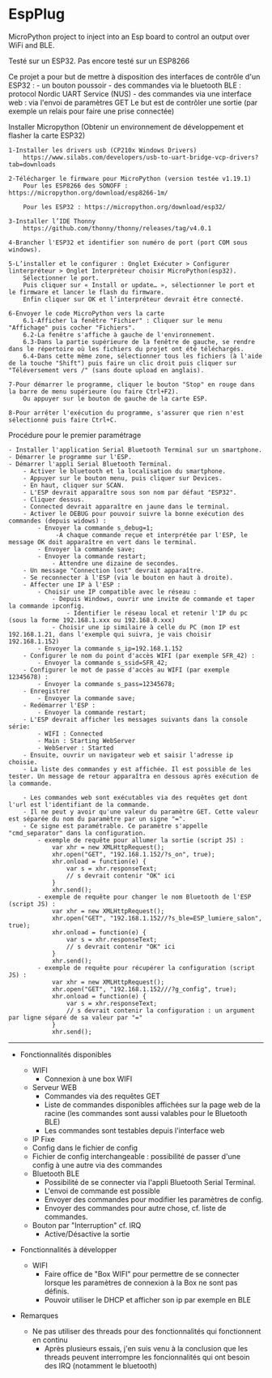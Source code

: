 # EspPlug
MicroPython project to inject into an Esp board to control an output over WiFi and BLE.

Testé sur un ESP32. Pas encore testé sur un ESP8266

Ce projet a pour but de mettre à disposition des interfaces de contrôle d'un ESP32 : 
	- un bouton poussoir
	- des commandes via le bluetooth BLE : protocol Nordic UART Service (NUS)
	- des commandes via une interface web : via l'envoi de paramètres GET
	Le but est de contrôler une sortie (par exemple un relais pour faire une prise connectée)

Installer Micropython (Obtenir un environnement de développement et flasher la carte ESP32)
	
	1-Installer les drivers usb (CP210x Windows Drivers)
		https://www.silabs.com/developers/usb-to-uart-bridge-vcp-drivers?tab=downloads

	2-Télécharger le firmware pour MicroPython (version testée v1.19.1)
		Pour les ESP8266 des SONOFF : https://micropython.org/download/esp8266-1m/
		
		Pour les ESP32 : https://micropython.org/download/esp32/
		
	3-Installer l’IDE Thonny 
		https://github.com/thonny/thonny/releases/tag/v4.0.1
	
	4-Brancher l'ESP32 et identifier son numéro de port (port COM sous windows).
	
	5-L’installer et le configurer : Onglet Exécuter > Configurer linterpréteur > Onglet Interpréteur choisir MicroPython(esp32).
		Sélectionner le port.
		Puis cliquer sur « Install or update… », sélectionner le port et le firmware et lancer le flash du firmware.
		Enfin cliquer sur OK et l’interpréteur devrait être connecté.

	6-Envoyer le code MicroPython vers la carte
		6.1-Afficher la fenêtre "Fichier" : Cliquer sur le menu "Affichage" puis cocher "Fichiers".
		6.2-La fenêtre s'affiche à gauche de l'environnement.
		6.3-Dans la partie supérieure de la fenêtre de gauche, se rendre dans le répertoire où les fichiers du projet ont été téléchargés.
		6.4-Dans cette même zone, sélectionner tous les fichiers (à l'aide de la touche "Shift") puis faire un clic droit puis cliquer sur "Téléversement vers /" (sans doute upload en anglais).
	
	7-Pour démarrer le programme, cliquer le bouton "Stop" en rouge dans la barre de menu supérieure (ou faire Ctrl+F2).
		Ou appuyer sur le bouton de gauche de la carte ESP.
	
	8-Pour arrêter l'exécution du programme, s'assurer que rien n'est sélectionné puis faire Ctrl+C.

Procédure pour le premier paramétrage

	- Installer l'application Serial Bluetooth Terminal sur un smartphone.
	- Démarrer le programme sur l'ESP.
	- Démarrer l'appli Serial Bluetooth Terminal.
		- Activer le bluetooth et la localisation du smartphone.
		- Appuyer sur le bouton menu, puis cliquer sur Devices.
		- En haut, cliquer sur SCAN.
		- L'ESP devrait apparaître sous son nom par défaut "ESP32".
		- Cliquer dessus.
		- Connected devrait apparaître en jaune dans le terminal.
		- Activer le DEBUG pour pouvoir suivre la bonne exécution des commandes (depuis widows) :
			- Envoyer la commande s_debug=1;
				 -A chaque commande reçue et interprétée par l'ESP, le message OK doit apparaître en vert dans le terminal.
			- Envoyer la commande save;
			- Envoyer la commande restart;
				- Attendre une dizaine de secondes.
		- Un message "Connection lost" devrait apparaître.
		- Se reconnecter à l'ESP (via le bouton en haut à droite).
		- Affecter une IP à l'ESP :
			- Choisir une IP compatible avec le réseau :
				- Depuis Windows, ouvrir une invite de commande et taper la commande ipconfig.
					- Identifier le réseau local et retenir l'IP du pc (sous la forme 192.168.1.xxx ou 192.168.0.xxx)
				- Choisir une ip similaire à celle du PC (mon IP est 192.168.1.21, dans l'exemple qui suivra, je vais choisir 192.168.1.152)
			- Envoyer la commande s_ip=192.168.1.152
		- Configurer le nom du point d'accès WIFI (par exemple SFR_42) :
			- Envoyer la commande s_ssid=SFR_42;
		- Configurer le mot de passe d'accès au WIFI (par exemple 12345678) :
			- Envoyer la commande s_pass=12345678;
		- Enregistrer
			- Envoyer la commande save;
		- Redémarrer l'ESP :
			- Envoyer la commande restart;
		- L'ESP devrait afficher les messages suivants dans la console série:
			- WIFI : Connected
			- Main : Starting WebServer
			- WebServer : Started
		- Ensuite, ouvrir un navigateur web et saisir l'adresse ip choisie.
		- La liste des commandes y est affichée. Il est possible de les tester. Un message de retour apparaîtra en dessous après exécution de la commande.
		
		- Les commandes web sont exécutables via des requêtes get dont l'url est l'identifiant de la commande. 
		- Il ne peut y avoir qu'une valeur du paramètre GET. Cette valeur est séparée du nom du paramètre par un signe "=".
		- Ce signe est paramétrable. Ce paramètre s'appelle "cmd_separator" dans la configuration.
			- exemple de requête pour allumer la sortie (script JS) : 
				var xhr = new XMLHttpRequest();
                xhr.open("GET", "192.168.1.152/?s_on", true);
                xhr.onload = function(e) {
                    var s = xhr.responseText;
					// s devrait contenir "OK" ici
                }
                xhr.send();
			- exemple de requête pour changer le nom Bluetooth de l'ESP (script JS) : 
				var xhr = new XMLHttpRequest();
                xhr.open("GET", "192.168.1.152//?s_ble=ESP_lumiere_salon", true);
                xhr.onload = function(e) {
                    var s = xhr.responseText;
					// s devrait contenir "OK" ici
                }
                xhr.send();
			- exemple de requête pour récupérer la configuration (script JS) : 
				var xhr = new XMLHttpRequest();
                xhr.open("GET", "192.168.1.152///?g_config", true);
                xhr.onload = function(e) {
                    var s = xhr.responseText;
					// s devrait contenir la configuration : un argument par ligne séparé de sa valeur par "="
                }
                xhr.send();
-----------		
- Fonctionnalités disponibles
	- WIFI
		- Connexion à une box WIFI
	- Serveur WEB
		- Commandes via des requêtes GET
		- Liste de commandes disponibles affichées sur la page web de la racine (les commandes sont aussi valables pour le Bluetooth BLE)
		- Les commandes sont testables depuis l'interface web
	- IP Fixe
	- Config dans le fichier de config
	- Fichier de config interchangeable : possibilité de passer d'une config à une autre via des commandes
	- Bluetooth BLE
		- Possibilité de se connecter via l'appli Bluetooth Serial Terminal.
		- L'envoi de commande est possible
		- Envoyer des commandes pour modifier les paramètres de config.
		- Envoyer des commandes pour autre chose, cf. liste de commandes.
	- Bouton par "Interruption" cf. IRQ
		- Active/Désactive la sortie
		
- Fonctionnalités à développer
	- WIFI
		- Faire office de "Box WIFI" pour permettre de se connecter lorsque les paramètres de connexion à la Box ne sont pas définis.
		- Pouvoir utiliser le DHCP et afficher son ip par exemple en BLE
	
- Remarques
	- Ne pas utiliser des threads pour des fonctionnalités qui fonctionnent en continu
		- Après plusieurs essais, j'en suis venu à la conclusion que les threads peuvent interrompre les foncionnalités qui ont besoin des IRQ (notamment le bluetooth)

